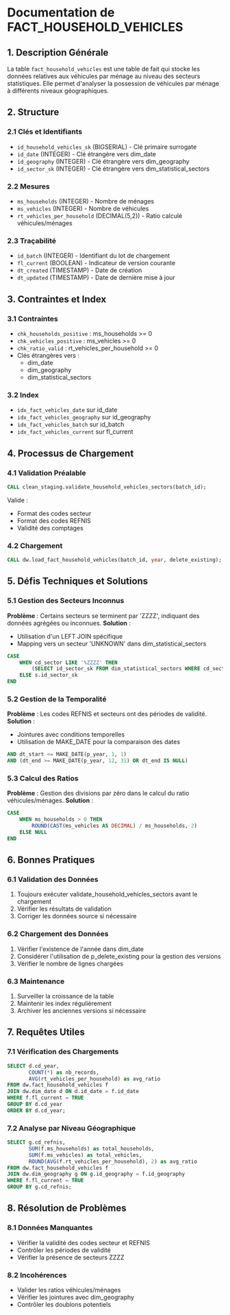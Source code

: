 # Documentation de FACT_HOUSEHOLD_VEHICLES

## 1. Description Générale
La table `fact_household_vehicles` est une table de fait qui stocke les données relatives aux véhicules par ménage au niveau des secteurs statistiques. Elle permet d'analyser la possession de véhicules par ménage à différents niveaux géographiques.

## 2. Structure

### 2.1 Clés et Identifiants
- `id_household_vehicles_sk` (BIGSERIAL) - Clé primaire surrogate
- `id_date` (INTEGER) - Clé étrangère vers dim_date
- `id_geography` (INTEGER) - Clé étrangère vers dim_geography
- `id_sector_sk` (INTEGER) - Clé étrangère vers dim_statistical_sectors

### 2.2 Mesures
- `ms_households` (INTEGER) - Nombre de ménages
- `ms_vehicles` (INTEGER) - Nombre de véhicules
- `rt_vehicles_per_household` (DECIMAL(5,2)) - Ratio calculé véhicules/ménages

### 2.3 Traçabilité
- `id_batch` (INTEGER) - Identifiant du lot de chargement
- `fl_current` (BOOLEAN) - Indicateur de version courante
- `dt_created` (TIMESTAMP) - Date de création
- `dt_updated` (TIMESTAMP) - Date de dernière mise à jour

## 3. Contraintes et Index

### 3.1 Contraintes
- `chk_households_positive` : ms_households >= 0
- `chk_vehicles_positive` : ms_vehicles >= 0
- `chk_ratio_valid` : rt_vehicles_per_household >= 0
- Clés étrangères vers :
  - dim_date
  - dim_geography
  - dim_statistical_sectors

### 3.2 Index
- `idx_fact_vehicles_date` sur id_date
- `idx_fact_vehicles_geography` sur id_geography
- `idx_fact_vehicles_batch` sur id_batch
- `idx_fact_vehicles_current` sur fl_current

## 4. Processus de Chargement

### 4.1 Validation Préalable
```sql
CALL clean_staging.validate_household_vehicles_sectors(batch_id);
```
Valide :
- Format des codes secteur
- Format des codes REFNIS
- Validité des comptages

### 4.2 Chargement
```sql
CALL dw.load_fact_household_vehicles(batch_id, year, delete_existing);
```

## 5. Défis Techniques et Solutions

### 5.1 Gestion des Secteurs Inconnus
**Problème** : Certains secteurs se terminent par 'ZZZZ', indiquant des données agrégées ou inconnues.
**Solution** : 
- Utilisation d'un LEFT JOIN spécifique
- Mapping vers un secteur 'UNKNOWN' dans dim_statistical_sectors
```sql
CASE 
    WHEN cd_sector LIKE '%ZZZZ' THEN 
        (SELECT id_sector_sk FROM dim_statistical_sectors WHERE cd_sector = 'UNKNOWN')
    ELSE s.id_sector_sk
END
```

### 5.2 Gestion de la Temporalité
**Problème** : Les codes REFNIS et secteurs ont des périodes de validité.
**Solution** : 
- Jointures avec conditions temporelles
- Utilisation de MAKE_DATE pour la comparaison des dates
```sql
AND dt_start <= MAKE_DATE(p_year, 1, 1)
AND (dt_end >= MAKE_DATE(p_year, 12, 31) OR dt_end IS NULL)
```

### 5.3 Calcul des Ratios
**Problème** : Gestion des divisions par zéro dans le calcul du ratio véhicules/ménages.
**Solution** : 
```sql
CASE
    WHEN ms_households > 0 THEN
        ROUND(CAST(ms_vehicles AS DECIMAL) / ms_households, 2)
    ELSE NULL
END
```

## 6. Bonnes Pratiques

### 6.1 Validation des Données
1. Toujours exécuter validate_household_vehicles_sectors avant le chargement
2. Vérifier les résultats de validation
3. Corriger les données source si nécessaire

### 6.2 Chargement des Données
1. Vérifier l'existence de l'année dans dim_date
2. Considérer l'utilisation de p_delete_existing pour la gestion des versions
3. Vérifier le nombre de lignes chargées

### 6.3 Maintenance
1. Surveiller la croissance de la table
2. Maintenir les index régulièrement
3. Archiver les anciennes versions si nécessaire

## 7. Requêtes Utiles

### 7.1 Vérification des Chargements
```sql
SELECT d.cd_year, 
       COUNT(*) as nb_records,
       AVG(rt_vehicles_per_household) as avg_ratio
FROM dw.fact_household_vehicles f
JOIN dw.dim_date d ON d.id_date = f.id_date
WHERE f.fl_current = TRUE
GROUP BY d.cd_year
ORDER BY d.cd_year;
```

### 7.2 Analyse par Niveau Géographique
```sql
SELECT g.cd_refnis,
       SUM(f.ms_households) as total_households,
       SUM(f.ms_vehicles) as total_vehicles,
       ROUND(AVG(f.rt_vehicles_per_household), 2) as avg_ratio
FROM dw.fact_household_vehicles f
JOIN dw.dim_geography g ON g.id_geography = f.id_geography
WHERE f.fl_current = TRUE
GROUP BY g.cd_refnis;
```

## 8. Résolution de Problèmes

### 8.1 Données Manquantes
- Vérifier la validité des codes secteur et REFNIS
- Contrôler les périodes de validité
- Vérifier la présence de secteurs ZZZZ

### 8.2 Incohérences
- Valider les ratios véhicules/ménages
- Vérifier les jointures avec dim_geography
- Contrôler les doublons potentiels